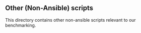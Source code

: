 ## Other (Non-Ansible) scripts

This directory contains other non-ansible scripts relevant to our benchmarking.

